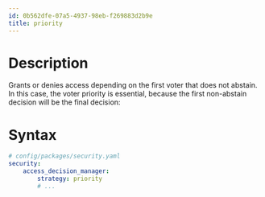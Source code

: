 ```yaml
---
id: 0b562dfe-07a5-4937-98eb-f269883d2b9e
title: priority
---
```


# Description

Grants or denies access depending on the first voter that does not
abstain. In this case, the voter priority is essential, because the
first non-abstain decision will be the final decision:

# Syntax

``` yaml
# config/packages/security.yaml
security:
    access_decision_manager:
        strategy: priority
        # ...
```
